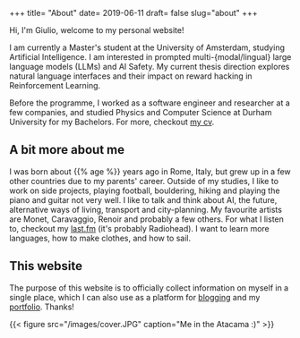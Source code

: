 +++
title= "About"
date= 2019-06-11
draft= false
slug="about"
+++

Hi, I'm Giulio, welcome to my personal website!

I am currently a Master's student at the University of Amsterdam, studying
Artificial Intelligence. I am interested in prompted multi-{modal/lingual} large
language models (LLMs) and AI Safety. My current thesis direction explores
natural language interfaces and their impact on reward hacking in Reinforcement
Learning.

Before the programme, I worked as a software engineer and researcher at a few
companies, and studied Physics and Computer Science at Durham University for my
Bachelors. For more, checkout [my cv](/cv/GiulioStarace_CV.pdf).

## A bit more about me

I was born about {{% age %}} years ago in Rome, Italy, but grew up in a few
other countries due to my parents' career. Outside of my studies, I like to work
on side projects, playing football, bouldering, hiking and playing the piano and
guitar not very well. I like to talk and think about AI, the future, alternative
ways of living, transport and city-planning. My favourite artists are Monet,
Caravaggio, Renoir and probably a few others. For what I listen to, checkout my
[last.fm](https://www.last.fm/user/giuliostarace) (it's probably Radiohead). I
want to learn more languages, how to make clothes, and how to sail.

## This website

The purpose of this website is to officially collect information on myself in a
single place, which I can also use as a platform for
[blogging](/posts/why-blog/) and my [portfolio](/projects/). Thanks!

{{< figure src="/images/cover.JPG" caption="Me in the Atacama :)" >}}
